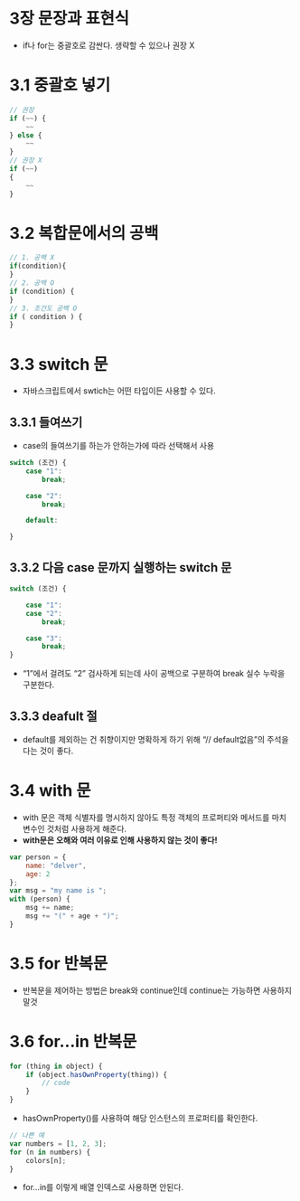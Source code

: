 # 3장 문장과 표현식

- if나 for는 중괄호로 감싼다. 생략할 수 있으나 권장 X

# 3.1 중괄호 넣기

```jsx
// 권장
if (~~) {
	~~
} else {
	~~
}
// 권장 X
if (~~)
{
	~~
}
```

# 3.2 복합문에서의 공백

```jsx
// 1. 공백 X
if(condition){
}
// 2. 공백 O
if (condition) {
}
// 3. 조건도 공백 O
if ( condition ) {
}
```

# 3.3 switch 문

- 자바스크립트에서 swtich는 어떤 타입이든 사용할 수 있다.

## 3.3.1 들여쓰기

- case의 들여쓰기를 하는가 안하는가에 따라 선택해서 사용

```jsx
switch (조건) {
	case "1":
		break;

	case "2":
		break;

	default:

}
```

## 3.3.2 다음 case 문까지 실행하는 switch 문

```jsx
switch (조건) {

	case "1":
	case "2":
		break;

	case "3":
		break;
}
```

- “1”에서 걸려도 “2” 검사하게 되는데 사이 공백으로 구분하여 break 실수 누락을 구분한다.

## 3.3.3 deafult 절

- default를 제외하는 건 취향이지만 명확하게 하기 위해 “// default없음”의 주석을 다는 것이 좋다.

# 3.4 with 문

- with 문은 객체 식별자를 명시하지 않아도 특정 객체의 프로퍼티와 메서드를 마치 변수인 것처럼 사용하게 해준다.
- **with문은 오해와 여러 이유로 인해 사용하지 않는 것이 좋다!**

```jsx
var person = {
	name: "delver",
	age: 2
};
var msg = "my name is ";
with (person) {
	msg += name;
	msg += "(" + age + ")";
}

```

# 3.5 for 반복문

- 반복문을 제어하는 방법은 break와 continue인데 continue는 가능하면 사용하지 말것

# 3.6 for…in 반복문

```jsx
for (thing in object) {
	if (object.hasOwnProperty(thing)) {
		// code
	}
}
```

- hasOwnProperty()를 사용하여 해당 인스턴스의 프로퍼티를 확인한다.

```jsx
// 나쁜 예
var numbers = [1, 2, 3];
for (n in numbers) {
	colors[n];
}

```

- for…in를 이렇게 배열 인덱스로 사용하면 안된다.
